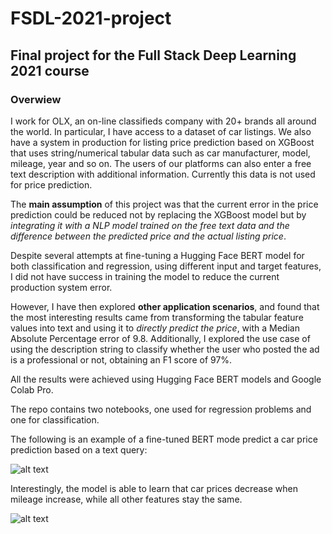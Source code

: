 # FSDL-2021-project
## Final project for the Full Stack Deep Learning 2021 course 

### Overwiew
I work for OLX, an on-line classifieds company with 20+ brands all around the world. In particular, I have access to a dataset of car listings. We also have a system in production for listing price prediction based on XGBoost that uses string/numerical tabular data such as car manufacturer, model, mileage, year and so on. The users of our platforms can also enter a free text description with additional information. Currently this data is not used for price prediction. 

The **main assumption** of this project was that the current error in the price prediction could be reduced not by replacing the XGBoost model but by *integrating it with a NLP model trained on the free text data and the difference between the predicted price and the actual listing price*. 

Despite several attempts at fine-tuning a Hugging Face BERT model for both classification and regression, using different input and target features,  I did not have success in training the model to reduce the current production system error. 

However, I have then explored **other application scenarios**, and found that the most interesting results came from transforming the tabular feature values into text and using it to *directly predict the price*, with a Median Absolute Percentage error of 9.8. Additionally, I explored the use case of using the description string to classify whether the user who posted the ad is a professional or not, obtaining an F1 score of 97%.

All the results were achieved using Hugging Face BERT models and Google Colab Pro.

The repo contains two notebooks, one used for regression problems and one for classification. 

The following is an example of a fine-tuned BERT mode predict a car price prediction based on a text query:

![alt text](https://github.com/edilello/[FSDL-2021-project]/blob/master/query1.png?raw=true)

Interestingly, the model is able to learn that car prices decrease when mileage increase, while all other features stay the same.

![alt text](https://github.com/edilello/[FSDL-2021-project]/blob/master/query2.png?raw=true)
